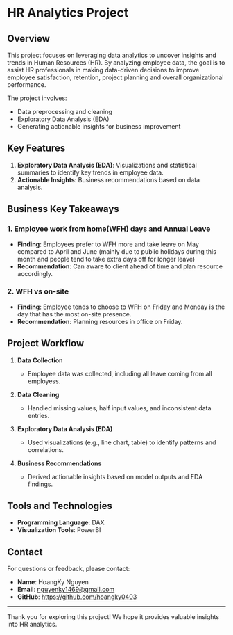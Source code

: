 # HR Analytics Project

## Overview
This project focuses on leveraging data analytics to uncover insights and trends in Human Resources (HR). By analyzing employee data, the goal is to assist HR professionals in making data-driven decisions to improve employee satisfaction, retention, project planning and overall organizational performance.

The project involves:
- Data preprocessing and cleaning
- Exploratory Data Analysis (EDA)
- Generating actionable insights for business improvement

## Key Features

1. **Exploratory Data Analysis (EDA)**: Visualizations and statistical summaries to identify key trends in employee data.
2. **Actionable Insights**: Business recommendations based on data analysis.

## Business Key Takeaways
### 1. **Employee work from home(WFH) days and Annual Leave**
- **Finding**: Employees prefer to WFH more and take leave on May compared to April and June (mainly due to public holidays during this month and people tend to take extra days off for longer leave)
- **Recommendation**: Can aware to client ahead of time and plan resource accordingly.
### 2. **WFH vs on-site**
- **Finding**: Employee tends to choose to WFH on Friday and Monday is the day that has the most on-site presence.
- **Recommendation**: Planning resources in office on Friday.


## Project Workflow
1. **Data Collection**
   - Employee data was collected, including all leave coming from all employess.

2. **Data Cleaning**
   - Handled missing values, half input values, and inconsistent data entries.

3. **Exploratory Data Analysis (EDA)**
   - Used visualizations (e.g., line chart, table) to identify patterns and correlations.

4. **Business Recommendations**
   - Derived actionable insights based on model outputs and EDA findings.

## Tools and Technologies
- **Programming Language**: DAX
- **Visualization Tools**: PowerBI


## Contact
For questions or feedback, please contact:
- **Name**: HoangKy Nguyen  
- **Email**: nguyenky1469@gmail.com
- **GitHub**: https://github.com/hoangky0403

---

Thank you for exploring this project! We hope it provides valuable insights into HR analytics.
